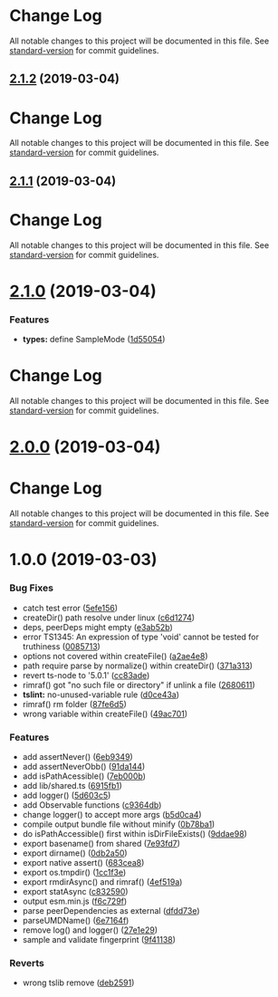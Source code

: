 # Change Log

All notable changes to this project will be documented in this file. See [standard-version](https://github.com/conventional-changelog/standard-version) for commit guidelines.

## [2.1.2](https://github.com/waitingsong/node-fingerprint-reader-bp8903/compare/v2.1.1...v2.1.2) (2019-03-04)



# Change Log

All notable changes to this project will be documented in this file. See [standard-version](https://github.com/conventional-changelog/standard-version) for commit guidelines.

## [2.1.1](https://github.com/waitingsong/node-fingerprint-reader-bp8903/compare/v2.1.0...v2.1.1) (2019-03-04)



# Change Log

All notable changes to this project will be documented in this file. See [standard-version](https://github.com/conventional-changelog/standard-version) for commit guidelines.

# [2.1.0](https://github.com/waitingsong/node-fingerprint-reader-bp8903/compare/v2.0.0...v2.1.0) (2019-03-04)


### Features

* **types:** define SampleMode ([1d55054](https://github.com/waitingsong/node-fingerprint-reader-bp8903/commit/1d55054))



# Change Log

All notable changes to this project will be documented in this file. See [standard-version](https://github.com/conventional-changelog/standard-version) for commit guidelines.

# [2.0.0](https://github.com/waitingsong/node-fingerprint-reader-bp8903/compare/v1.0.0...v2.0.0) (2019-03-04)



# Change Log

All notable changes to this project will be documented in this file. See [standard-version](https://github.com/conventional-changelog/standard-version) for commit guidelines.

# 1.0.0 (2019-03-03)


### Bug Fixes

* catch test error ([5efe156](https://github.com/waitingsong/node-fingerprint-reader-bp8903/commit/5efe156))
* createDir() path resolve under linux ([c6d1274](https://github.com/waitingsong/node-fingerprint-reader-bp8903/commit/c6d1274))
* deps, peerDeps might empty ([e3ab52b](https://github.com/waitingsong/node-fingerprint-reader-bp8903/commit/e3ab52b))
* error TS1345: An expression of type 'void' cannot be tested for truthiness ([0085713](https://github.com/waitingsong/node-fingerprint-reader-bp8903/commit/0085713))
* options not covered within createFile() ([a2ae4e8](https://github.com/waitingsong/node-fingerprint-reader-bp8903/commit/a2ae4e8))
* path require parse by normalize() within createDir() ([371a313](https://github.com/waitingsong/node-fingerprint-reader-bp8903/commit/371a313))
* revert ts-node to '5.0.1' ([cc83ade](https://github.com/waitingsong/node-fingerprint-reader-bp8903/commit/cc83ade))
* rimraf() got "no such file or directory" if unlink a file ([2680611](https://github.com/waitingsong/node-fingerprint-reader-bp8903/commit/2680611))
* **tslint:** no-unused-variable rule ([d0ce43a](https://github.com/waitingsong/node-fingerprint-reader-bp8903/commit/d0ce43a))
* rimraf() rm folder ([87fe6d5](https://github.com/waitingsong/node-fingerprint-reader-bp8903/commit/87fe6d5))
* wrong variable within createFile() ([49ac701](https://github.com/waitingsong/node-fingerprint-reader-bp8903/commit/49ac701))


### Features

* add assertNever() ([6eb9349](https://github.com/waitingsong/node-fingerprint-reader-bp8903/commit/6eb9349))
* add assertNeverObb() ([91da144](https://github.com/waitingsong/node-fingerprint-reader-bp8903/commit/91da144))
* add isPathAcessible() ([7eb000b](https://github.com/waitingsong/node-fingerprint-reader-bp8903/commit/7eb000b))
* add lib/shared.ts ([6915fb1](https://github.com/waitingsong/node-fingerprint-reader-bp8903/commit/6915fb1))
* add logger() ([5d603c5](https://github.com/waitingsong/node-fingerprint-reader-bp8903/commit/5d603c5))
* add Observable functions ([c9364db](https://github.com/waitingsong/node-fingerprint-reader-bp8903/commit/c9364db))
* change logger() to accept more args ([b5d0ca4](https://github.com/waitingsong/node-fingerprint-reader-bp8903/commit/b5d0ca4))
* compile output bundle file without minify ([0b78ba1](https://github.com/waitingsong/node-fingerprint-reader-bp8903/commit/0b78ba1))
* do isPathAccessible() first within isDirFileExists() ([9ddae98](https://github.com/waitingsong/node-fingerprint-reader-bp8903/commit/9ddae98))
* export basename() from shared ([7e93fd7](https://github.com/waitingsong/node-fingerprint-reader-bp8903/commit/7e93fd7))
* export dirname() ([0db2a50](https://github.com/waitingsong/node-fingerprint-reader-bp8903/commit/0db2a50))
* export native assert() ([683cea8](https://github.com/waitingsong/node-fingerprint-reader-bp8903/commit/683cea8))
* export os.tmpdir() ([1cc1f3e](https://github.com/waitingsong/node-fingerprint-reader-bp8903/commit/1cc1f3e))
* export rmdirAsync() and rimraf() ([4ef519a](https://github.com/waitingsong/node-fingerprint-reader-bp8903/commit/4ef519a))
* export statAsync ([c832590](https://github.com/waitingsong/node-fingerprint-reader-bp8903/commit/c832590))
* output esm.min.js ([f6c729f](https://github.com/waitingsong/node-fingerprint-reader-bp8903/commit/f6c729f))
* parse peerDependencies as external ([dfdd73e](https://github.com/waitingsong/node-fingerprint-reader-bp8903/commit/dfdd73e))
* parseUMDName() ([6e7164f](https://github.com/waitingsong/node-fingerprint-reader-bp8903/commit/6e7164f))
* remove log() and logger() ([27e1e29](https://github.com/waitingsong/node-fingerprint-reader-bp8903/commit/27e1e29))
* sample and validate fingerprint ([9f41138](https://github.com/waitingsong/node-fingerprint-reader-bp8903/commit/9f41138))


### Reverts

* wrong tslib remove ([deb2591](https://github.com/waitingsong/node-fingerprint-reader-bp8903/commit/deb2591))
